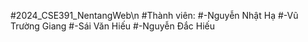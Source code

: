 #2024_CSE391_NentangWeb\n
#Thành viên:
#-Nguyễn Nhật Hạ
#-Vũ Trường Giang
#-Sái Văn Hiếu
#-Nguyễn Đắc Hiếu